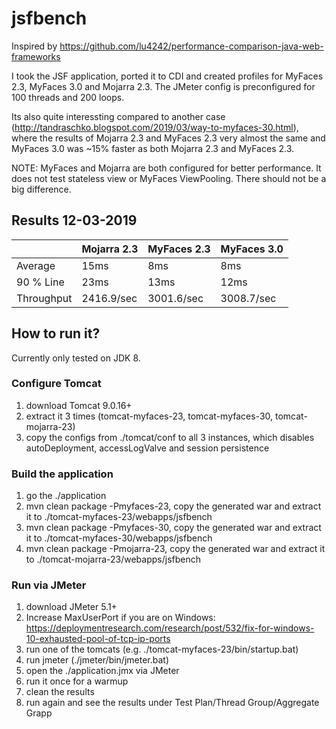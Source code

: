 # jsfbench

Inspired by https://github.com/lu4242/performance-comparison-java-web-frameworks

I took the JSF application, ported it to CDI and created profiles for MyFaces 2.3, MyFaces 3.0 and Mojarra 2.3.
The JMeter config is preconfigured for 100 threads and 200 loops.

Its also quite interessting compared to another case (http://tandraschko.blogspot.com/2019/03/way-to-myfaces-30.html), where the results of Mojarra 2.3 and MyFaces 2.3 very almost the same and MyFaces 3.0 was ~15% faster as both Mojarra 2.3 and MyFaces 2.3.

NOTE:
MyFaces and Mojarra are both configured for better performance. It does not test stateless view or MyFaces ViewPooling. There should not be a big difference.

## Results 12-03-2019

|            | Mojarra 2.3 | MyFaces 2.3 | MyFaces 3.0 |
| --- | --- | --- | --- |
| Average    |        15ms |         8ms |         8ms |
| 90 % Line  |        23ms |        13ms |        12ms |
| Throughput |  2416.9/sec |  3001.6/sec |  3008.7/sec |


## How to run it? 

Currently only tested on JDK 8.

### Configure Tomcat
1) download Tomcat 9.0.16+
2) extract it 3 times (tomcat-myfaces-23, tomcat-myfaces-30, tomcat-mojarra-23)
3) copy the configs from ./tomcat/conf to all 3 instances, which disables autoDeployment, accessLogValve and session persistence

### Build the application
1) go the ./application
2) mvn clean package -Pmyfaces-23, copy the generated war and extract it to ./tomcat-myfaces-23/webapps/jsfbench
3) mvn clean package -Pmyfaces-30, copy the generated war and extract it to ./tomcat-myfaces-30/webapps/jsfbench
4) mvn clean package -Pmojarra-23, copy the generated war and extract it to ./tomcat-mojarra-23/webapps/jsfbench

### Run via JMeter
1) download JMeter 5.1+
2) Increase MaxUserPort if you are on Windows: https://deploymentresearch.com/research/post/532/fix-for-windows-10-exhausted-pool-of-tcp-ip-ports
3) run one of the tomcats (e.g. ./tomcat-myfaces-23/bin/startup.bat)
4) run jmeter (./jmeter/bin/jmeter.bat)
5) open the ./application.jmx via JMeter
6) run it once for a warmup
7) clean the results
8) run again and see the results under Test Plan/Thread Group/Aggregate Grapp


